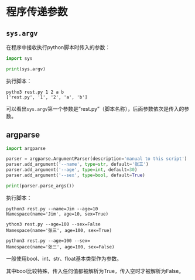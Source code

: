 # 程序传递参数

## `sys.argv`

在程序中接收执行python脚本时传入的参数：

```python
import sys

print(sys.argv)
```

执行脚本：

```shell
pytho3 rest.py 1 2 a b
['rest.py', '1', '2', 'a', 'b']
```

可以看出`sys.argv`第一个参数是“rest.py”（脚本名称），后面参数依次是传入的参数。

## argparse

```python
import argparse

parser = argparse.ArgumentParser(description='manual to this script')
parser.add_argument('--name', type=str, default='张三')
parser.add_argument('--age', type=int, default=30)
parser.add_argument('--sex', type=bool, default=True)

print(parser.parse_args())
```

执行脚本：

```shell
python3 rest.py --name=Jim --age=10
Namespace(name='Jim', age=10, sex=True)

ython3 rest.py --age=100 --sex=False
Namespace(name='张三', age=100, sex=True)

python3 rest.py --age=100 --sex=
Namespace(name='张三', age=100, sex=False)
```

一般使用bool、int、str、float基本类型作为参数。

其中bool比较特殊，传入任何值都被解析为True，传入空时才被解析为False。

